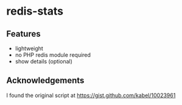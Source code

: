 # redis-stats

## Features

- lightweight
- no PHP redis module required
- show details (optional)

## Acknowledgements

I found the original script at https://gist.github.com/kabel/10023961

